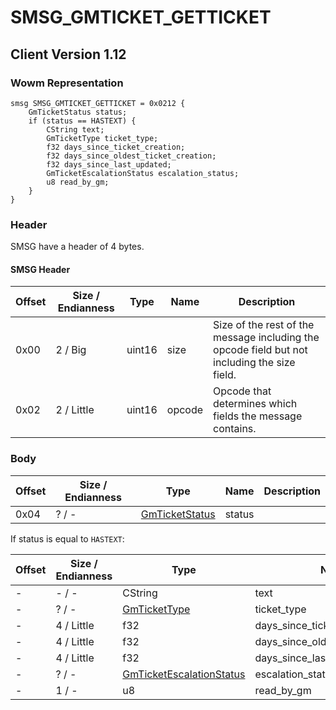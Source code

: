 # SMSG_GMTICKET_GETTICKET
## Client Version 1.12

### Wowm Representation
```rust,ignore
smsg SMSG_GMTICKET_GETTICKET = 0x0212 {
    GmTicketStatus status;
    if (status == HASTEXT) {
        CString text;
        GmTicketType ticket_type;
        f32 days_since_ticket_creation;
        f32 days_since_oldest_ticket_creation;
        f32 days_since_last_updated;
        GmTicketEscalationStatus escalation_status;
        u8 read_by_gm;
    }
}
```
### Header
SMSG have a header of 4 bytes.

#### SMSG Header
| Offset | Size / Endianness | Type   | Name   | Description |
| ------ | ----------------- | ------ | ------ | ----------- |
| 0x00   | 2 / Big           | uint16 | size   | Size of the rest of the message including the opcode field but not including the size field.|
| 0x02   | 2 / Little        | uint16 | opcode | Opcode that determines which fields the message contains.|
### Body
| Offset | Size / Endianness | Type | Name | Description |
| ------ | ----------------- | ---- | ---- | ----------- |
| 0x04 | ? / - | [GmTicketStatus](gmticketstatus.md) | status |  |

If status is equal to `HASTEXT`:

| Offset | Size / Endianness | Type | Name | Description |
| ------ | ----------------- | ---- | ---- | ----------- |
| - | - / - | CString | text |  |
| - | ? / - | [GmTicketType](gmtickettype.md) | ticket_type |  |
| - | 4 / Little | f32 | days_since_ticket_creation |  |
| - | 4 / Little | f32 | days_since_oldest_ticket_creation |  |
| - | 4 / Little | f32 | days_since_last_updated |  |
| - | ? / - | [GmTicketEscalationStatus](gmticketescalationstatus.md) | escalation_status |  |
| - | 1 / - | u8 | read_by_gm |  |
